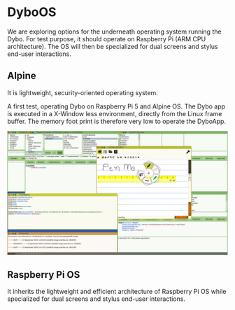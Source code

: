 # DyboOS

We are exploring options for the underneath operating system running
the Dybo. For test purpose, it should operate on Raspberry Pi (ARM CPU
architecture). The OS will then be specialized for dual screens and
stylus end-user interactions.

## Alpine 
It is lightweight, security-oriented operating system.

A first test, operating Dybo on Raspberry Pi 5 and Alpine OS. The Dybo
app is executed in a X-Window less environment, directly from the
Linux frame buffer. The memory foot print is therefore very low to
operate the DyboApp.

![Dybo on Alpine](pictures/DyboAlpine1.png)

## Raspberry Pi OS
It inherits the lightweight and efficient architecture of Raspberry Pi
OS while specialized for dual screens and stylus end-user
interactions.
